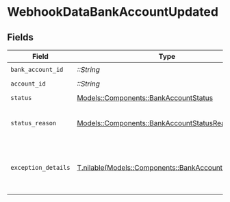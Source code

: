 # WebhookDataBankAccountUpdated


## Fields

| Field                                                                                              | Type                                                                                               | Required                                                                                           | Description                                                                                        |
| -------------------------------------------------------------------------------------------------- | -------------------------------------------------------------------------------------------------- | -------------------------------------------------------------------------------------------------- | -------------------------------------------------------------------------------------------------- |
| `bank_account_id`                                                                                  | *::String*                                                                                         | :heavy_check_mark:                                                                                 | N/A                                                                                                |
| `account_id`                                                                                       | *::String*                                                                                         | :heavy_check_mark:                                                                                 | N/A                                                                                                |
| `status`                                                                                           | [Models::Components::BankAccountStatus](../../models/shared/bankaccountstatus.md)                  | :heavy_check_mark:                                                                                 | N/A                                                                                                |
| `status_reason`                                                                                    | [Models::Components::BankAccountStatusReason](../../models/shared/bankaccountstatusreason.md)      | :heavy_check_mark:                                                                                 | The reason the bank account status changed to the current value.                                   |
| `exception_details`                                                                                | [T.nilable(Models::Components::BankAccountException)](../../models/shared/bankaccountexception.md) | :heavy_minus_sign:                                                                                 | Reason for, and details related to, an `errored` or `verificationFailed` bank account status.      |